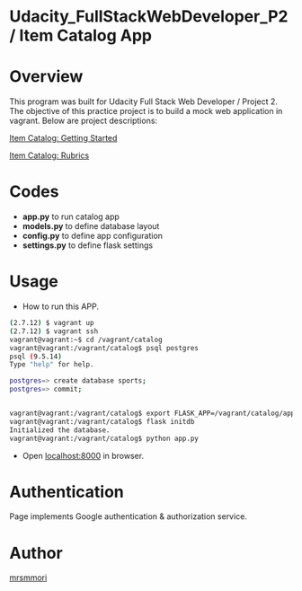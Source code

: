 Udacity_FullStackWebDeveloper_P2 / Item Catalog App
====

# Overview
This program was built for Udacity Full Stack Web Developer / Project 2.
The objective of this practice project is to build a mock web application in vagrant. Below are project descriptions:

<a href="https://docs.google.com/document/d/e/2PACX-1vT7XPf0O3oLCACjKEaRVc_Z-nNoG6_ssRoo_Mai5Ce6qFK_v7PpR1lxmudIOqzKo2asKOc89WC-qpfG/pub?embedded=true">Item Catalog: Getting Started</a>


<a href="https://review.udacity.com/#!/rubrics/2008/view">Item Catalog: Rubrics</a>

# Codes
- **app.py** to run catalog app
- **models.py** to define database layout
- **config.py** to define app configuration
- **settings.py** to define flask settings

# Usage

- How to run this APP.
``` bash 
(2.7.12) $ vagrant up
(2.7.12) $ vagrant ssh
vagrant@vagrant:~$ cd /vagrant/catalog
vagrant@vagrant:/vagrant/catalog$ psql postgres
psql (9.5.14)
Type "help" for help.

postgres=> create database sports;
postgres=> commit;


vagrant@vagrant:/vagrant/catalog$ export FLASK_APP=/vagrant/catalog/app.py
vagrant@vagrant:/vagrant/catalog$ flask initdb
Initialized the database.
vagrant@vagrant:/vagrant/catalog$ python app.py

```

- Open <a href="localhost:8000">localhost:8000</a> in browser.


# Authentication
Page implements Google authentication & authorization service.


# Author

[mrsmmori](https://github.com/mrsmmori)
